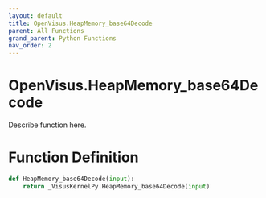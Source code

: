 ```yaml
---
layout: default
title: OpenVisus.HeapMemory_base64Decode
parent: All Functions
grand_parent: Python Functions
nav_order: 2
---
```


# OpenVisus.HeapMemory_base64Decode

Describe function here.

# Function Definition

```python
def HeapMemory_base64Decode(input):
    return _VisusKernelPy.HeapMemory_base64Decode(input)
```